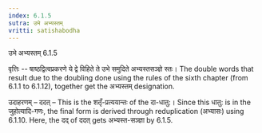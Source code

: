 ```yaml
---
index: 6.1.5
sutra: उभे अभ्यस्तम्
vritti: satishabodha
---
```



 उभे अभ्यस्तम् 6.1.5 


वृत्तिः -- षाष्ठद्वित्वप्रकरणे ये द्वे विहिते ते उभे समुदिते अभ्यस्तसञ्ज्ञे स्तः। The double words that result due to the doubling done using the rules of the sixth chapter (from 6.1.1 to 6.1.12), together get the अभ्यस्तम् designation. 


उदाहरणम् – ददत् – This is the शतृँ-प्रत्ययान्तः of the दा-धातु:। Since this धातु: is in the जुहोत्यादि-गणः, the final form is derived through reduplication (अभ्यासः) using 6.1.10. Here, the दद् of ददत् gets अभ्यस्त-सञ्ज्ञा by 6.1.5. 


